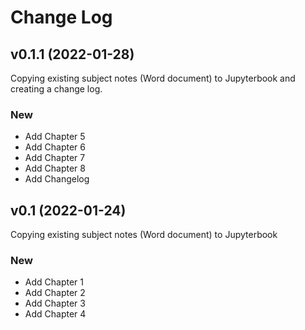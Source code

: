 # Change Log

## v0.1.1 (2022-01-28)

Copying existing subject notes (Word document) to Jupyterbook and creating a change log.

### New

- Add Chapter 5
- Add Chapter 6
- Add Chapter 7
- Add Chapter 8
- Add Changelog

## v0.1 (2022-01-24)

Copying existing subject notes (Word document) to Jupyterbook

### New

- Add Chapter 1
- Add Chapter 2
- Add Chapter 3
- Add Chapter 4
